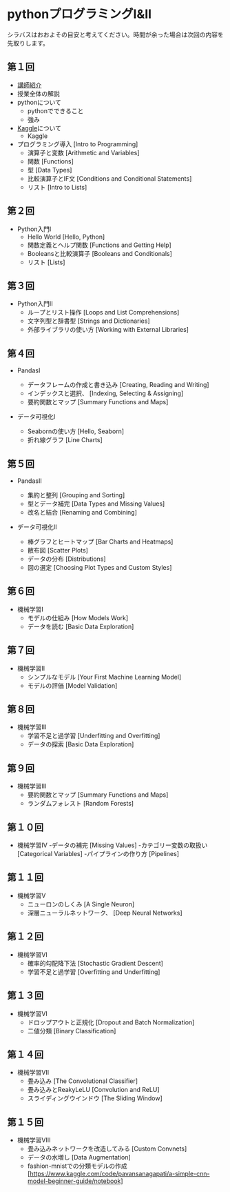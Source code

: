 
# pythonプログラミングⅠ&Ⅱ
シラバスはおおよその目安と考えてください。時間が余った場合は次回の内容を先取りします。

## 第１回
- [講師紹介](https://www.myuko.net)
- 授業全体の解説
- pythonについて
    - pythonでできること
    - 強み
- [Kaggle](https://www.kaggle.com/)について
    - Kaggle
- プログラミング導入 [Intro to Programming]
    - 演算子と変数 [Arithmetic and Variables]
    - 関数 [Functions]
    - 型 [Data Types]
    - 比較演算子とIF文 [Conditions and Conditional Statements]
    - リスト [Intro to Lists]

## 第２回

- Python入門Ⅰ
    - Hello World [Hello, Python]
    - 関数定義とヘルプ関数 [Functions and Getting Help]
    - Booleansと比較演算子 [Booleans and Conditionals]
    - リスト [Lists]

## 第３回

- Python入門Ⅱ
    - ループとリスト操作 [Loops and List Comprehensions]
    - 文字列型と辞書型 [Strings and Dictionaries]
    - 外部ライブラリの使い方 [Working with External Libraries]    

## 第４回

- PandasⅠ
    - データフレームの作成と書き込み [Creating, Reading and Writing]
    - インデックスと選択、 [Indexing, Selecting & Assigning]    
    - 要約関数とマップ [Summary Functions and Maps]

 - データ可視化Ⅰ
    - Seabornの使い方 [Hello, Seaborn]
    - 折れ線グラフ [Line Charts]

## 第５回

- PandasⅡ
    - 集約と整列 [Grouping and Sorting]
    - 型とデータ補完 [Data Types and Missing Values]
    - 改名と結合 [Renaming and Combining]

 - データ可視化Ⅱ
    - 棒グラフとヒートマップ [Bar Charts and Heatmaps]
    - 散布図 [Scatter Plots]
    - データの分布 [Distributions]
    - 図の選定 [Choosing Plot Types and Custom Styles]

## 第６回

- 機械学習I
    - モデルの仕組み [How Models Work]
    - データを読む [Basic Data Exploration]  

## 第７回

- 機械学習Ⅱ
    - シンプルなモデル [Your First Machine Learning Model]
    - モデルの評価 [Model Validation]

## 第８回

- 機械学習Ⅲ
    - 学習不足と過学習 [Underfitting and Overfitting] 
    - データの探索 [Basic Data Exploration]     

## 第９回

- 機械学習Ⅲ 
    - 要約関数とマップ [Summary Functions and Maps]
    - ランダムフォレスト [Random Forests] 

## 第１０回

- 機械学習Ⅳ
    -データの補完 [Missing Values]
    -カテゴリー変数の取扱い [Categorical Variables]
    -パイプラインの作り方 [Pipelines]

## 第１１回

- 機械学習Ⅴ
    - ニューロンのしくみ [A Single Neuron]
    - 深層ニューラルネットワーク、 [Deep Neural Networks]

## 第１２回

- 機械学習Ⅵ
    - 確率的勾配降下法 [Stochastic Gradient Descent]
    - 学習不足と過学習 [Overfitting and Underfitting]      

## 第１３回

- 機械学習Ⅵ
    - ドロップアウトと正規化 [Dropout and Batch Normalization] 
    - 二値分類 [Binary Classification]                                 

## 第１４回

- 機械学習Ⅶ
    - 畳み込み [The Convolutional Classifier]
    - 畳み込みとReakyLeLU [Convolution and ReLU]    
    - スライディングウインドウ [The Sliding Window]   

## 第１５回

- 機械学習Ⅷ
    - 畳み込みネットワークを改造してみる [Custom Convnets]
    - データの水増し [Data Augmentation]
     - fashion-mnistでの分類モデルの作成 [https://www.kaggle.com/code/pavansanagapati/a-simple-cnn-model-beginner-guide/notebook]